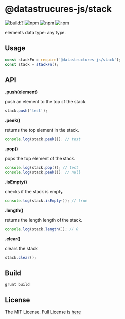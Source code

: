 # @datastrucures-js/stack

[![build:?](https://travis-ci.org/datastructures-js/stack.svg?branch=master)](https://travis-ci.org/datastructures-js/stack) 
[![npm](https://img.shields.io/npm/v/@datastructures-js/stack.svg)](https://www.npmjs.com/package/@datastructures-js/stack)
[![npm](https://img.shields.io/npm/dm/@datastructures-js/stack.svg)](https://www.npmjs.com/package/@datastructures-js/stack) [![npm](https://img.shields.io/badge/node-%3E=%206.0-blue.svg)](https://www.npmjs.com/package/@datastructures-js/stack)

elements data type: any type.

## Usage
```js
const stackFn = require('@datastructures-js/stack');
const stack = stackFn();
```

## API

**.push(element)** 

push an element to the top of the stack.
```javascript
stack.push('test');
```

**.peek()** 

returns the top element in the stack.
```javascript
console.log(stack.peek()); // test
```

**.pop()** 

pops the top element of the stack.
```javascript
console.log(stack.pop()); // test
console.log(stack.peek()); // null
```

**.isEmpty()** 

checks if the stack is empty.
```javascript
console.log(stack.isEmpty()); // true
```

**.length()** 

returns the length length of the stack.
```javascript
console.log(stack.length()); // 0
```


**.clear()** 

clears the stack
```javascript
stack.clear();
```

## Build
```
grunt build
```

## License
The MIT License. Full License is [here](https://github.com/datastructures-js/stack/blob/master/LICENSE)
